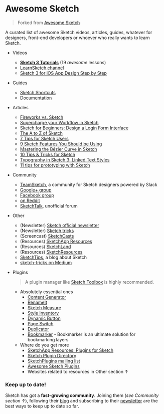 # Awesome Sketch

> Forked from [Awesome Sketch](https://github.com/diessica/awesome-sketch)

A curated list of awesome Sketch videos, articles, guides, whatever for designers, front-end developers or whoever who really wants to learn Sketch.

- Videos
  - **[Sketch 3 Tutorials](https://www.youtube.com/playlist?list=PLLnpHn493BHE6UIsdKYlS5zu-ZYvx22CS)** (19 *awesome* lessons)
  - [LearnSketch channel](https://www.youtube.com/user/learnsketch/videos)
  - [Sketch 3 for iOS App Design Step by Step](https://www.youtube.com/watch?v=6SyFaRNVuUA)

- Guides
  - [Sketch Shortcuts](http://sketchshortcuts.com/)
  - [Documentation](http://www.bohemiancoding.com/sketch/support/documentation/)

- Articles
  - [Fireworks vs. Sketch](http://unitid.nl/english/spot-the-difference-fireworks-and-sketch-3)
  - [Supercharge your Workflow in Sketch](https://medium.com/@bazdeas/supercharge-your-workflow-in-sketch-ebc9e5274845)
  - [Sketch for Beginners: Design a Login Form Interface](http://webdesign.tutsplus.com/tutorials/sketch-for-beginners-design-a-login-form-interface--cms-21534)
  - [The A to Z of Sketch](http://webdesign.tutsplus.com/articles/the-a-to-z-of-sketch--cms-22030)
  - [7 Tips for Sketch Users](https://medium.com/design-idea/7-tips-for-sketch-users-e09c27c7ce08)
  - [9 Sketch Features You Should be Using](http://webdesign.tutsplus.com/tutorials/9-sketch-features-you-should-be-using--webdesign-18016)
  - [Mastering the Bézier Curve in Sketch](https://medium.com/sketch-app/mastering-the-bezier-curve-in-sketch-4da8fdf0dbbb)
  - [10 Tips & Tricks for Sketch](http://saloon.io/10-tips-tricks-for-sketch/)
  - [Typography in Sketch 3: Linked Text Styles](https://medium.com/@ericajaclyn/typography-in-sketch-3-linked-text-styles-9946a32af688)
  - [11 tips for prototyping with Sketch](http://blog.invisionapp.com/11-tips-for-prototyping-with-sketch/)

- Community
  - [TeamSketch](http://teamsketch.io/), a community for Sketch designers powered by Slack
  - [Google+ group](https://plus.google.com/communities/105292892811319179094)
  - [Facebook group](https://www.facebook.com/groups/sketchformac/)
  - [on Reddit](http://www.reddit.com/r/sketchapp)
  - [SketchTalk](http://sketchtalk.io/), unofficial forum

- Other
  - (Newsletter) [Sketch official newsletter](https://bohemian.curated.co/)
  - (Newsletter) [Sketch tricks](http://sketchtricks.com/)
  - (Screencast) [SketchCasts](http://www.sketchcasts.net/)
  - (Resources) [SketchApp Resources](http://www.sketchappsources.com/)
  - (Resources) [SketchLand](http://sketch.land)
  - (Resources) [SketchResources](http://sketchresources.com/)
  - [SketchTips](http://www.sketchtips.info/), a blog about Sketch
  - [sketch-tricks on Medium](https://medium.com/sketch-tricks)

- Plugins
  > A plugin manager like [Sketch Toolbox](http://sketchtoolbox.com/) is highly recommended.

  - Absolutely essential ones
    - [Content Generator](https://github.com/timuric/Content-generator-sketch-plugin)
    - [RenameIt](https://github.com/rodi01/RenameIt)
    - [Sketch Measure](https://github.com/utom/sketch-measure)
    - [Style Inventory](https://github.com/getflourish/Sketch-Style-Inventory/)
    - [Dynamic Button](https://github.com/ddwht/sketch-dynamic-button)
    - [Page Switch](https://github.com/mauehara/sketch-page-switch)
    - [Duplicator](https://github.com/turbobabr/duplicator)
    - [Bookmarker](https://github.com/turbobabr/Bookmarker) - Bookmarker is an ultimate solution for bookmarking layers
  - Where do you get more
    - [SketchApp Resources: Plugins for Sketch](http://www.sketchappsources.com/plugins-for-sketch.html)
    - [Sketch Plugin Directory](https://github.com/sketchplugins/plugin-directory)
    - [SketchPlugins mailing list](http://sketchplugins.com/)
    - [Awesome Sketch Plugins](http://awesome-sket.ch/)
    - Websites related to resources in Other section ↑

### Keep up to date!
Sketch has got a **fast-growing community**. Joining them (*see Community section ↑*), following their [blog](http://bohemiancoding.tumblr.com/) and subscribing to their [newsletter](https://bohemian.curated.co/) are the best ways to keep up to date so far.
